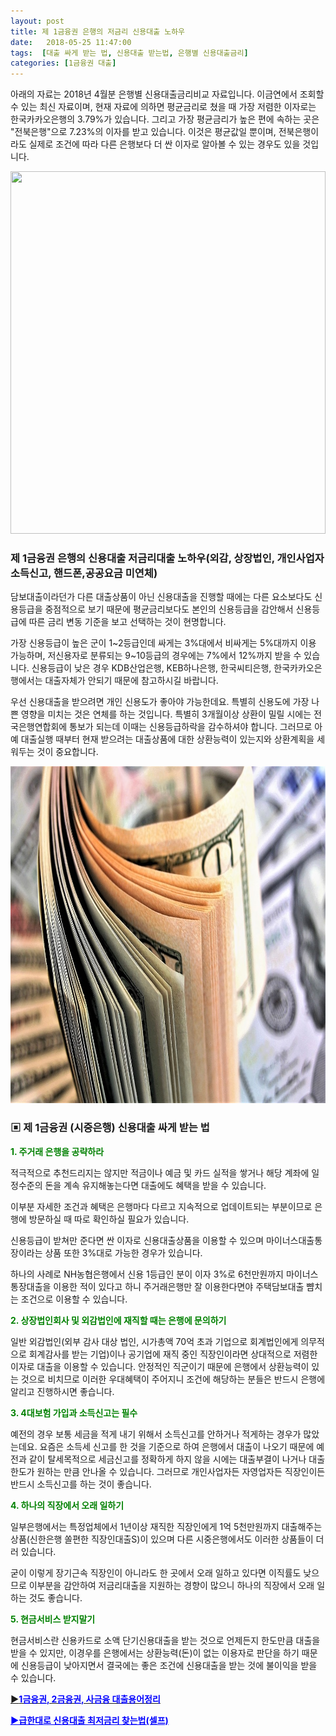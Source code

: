 ```yaml
---
layout: post
title: 제 1금융권 은행의 저금리 신용대출 노하우
date:   2018-05-25 11:47:00
tags:  [대출 싸게 받는 법, 신용대출 받는법, 은행별 신용대출금리]
categories: [1금융권 대출]
---
```



아래의 자료는 2018년 4월분 은행별 신용대출금리비교 자료입니다. 이금연에서 조회할 수 있는 최신 자료이며, 현재 자료에 의하면 평균금리로 쳤을 때 가장 저렴한 이자로는 한국카카오은행의 3.79%가 있습니다. 그리고 가장 평균금리가 높은 편에 속하는 곳은 "전북은행"으로 7.23%의 이자를 받고 있습니다. 이것은 평균값일 뿐이며, 전북은행이라도 실제로 조건에 따라 다른 은행보다 더 싼 이자로 알아볼 수 있는 경우도 있을 것입니다.

<img class="alignnone size-full wp-image-579" src="/images/leeseungju_com_20180525_105726.jpg" alt="" width="100%" height="580" />
<h3>제 1금융권 은행의 신용대출 저금리대출 노하우(외감, 상장법인, 개인사업자 소득신고, 핸드폰,공공요금 미연체)</h3>
담보대출이라던가 다른 대출상품이 아닌 신용대출을 진행할 때에는 다른 요소보다도 신용등급을 중점적으로 보기 때문에 평균금리보다도 본인의 신용등급을 감안해서 신용등급에 따른 금리 변동 기준을 보고 선택하는 것이 현명합니다.

가장 신용등급이 높은 군이 1~2등급인데 싸게는 3%대에서 비싸게는 5%대까지 이용 가능하며, 저신용자로 분류되는 9~10등급의 경우에는 7%에서 12%까지 받을 수 있습니다.
신용등급이 낮은 경우 KDB산업은행, KEB하나은행, 한국씨티은행, 한국카카오은행에서는 대출자체가 안되기 때문에 참고하시길 바랍니다.

우선 신용대출을 받으려면 개인 신용도가 좋아야 가능한데요. 특별히 신용도에 가장 나쁜 영향을 미치는 것은 연체를 하는 것입니다. 특별히 3개월이상 상환이 밀릴 시에는 전국은행연합회에 통보가 되는데 이때는 신용등급하락을 감수하셔야 합니다. 그러므로 아예 대출실행 때부터 현재 받으려는 대출상품에 대한 상환능력이 있는지와 상환계획을 세워두는 것이 중요합니다.

<img class="alignnone size-full wp-image-582" src="/images/leeseungju_com_20180525_114324.jpg" alt="" width="100%" height="539" />
<h3>▣ 제 1금융권 (시중은행) 신용대출 싸게 받는 법</h3>
<span style="color: #008000;"><strong>1. 주거래 은행을 공략하라</strong></span>

적극적으로 추천드리지는 않지만 적금이나 예금 및 카드 실적을 쌓거나 해당 계좌에 일정수준의 돈을 계속 유지해놓는다면 대출에도 혜택을 받을 수 있습니다.

이부분 자세한 조건과 혜택은 은행마다 다르고 지속적으로 업데이트되는 부분이므로 은행에 방문하실 때 따로 확인하실 필요가 있습니다.

신용등급이 받쳐만 준다면 싼 이자로 신용대출상품을 이용할 수 있으며 마이너스대출통장이라는 상품 또한 3%대로 가능한 경우가 있습니다.

하나의 사례로 NH농협은행에서 신용 1등급인 분이 이자 3%로 6천만원까지 마이너스통장대출을 이용한 적이 있다고 하니 주거래은행만 잘 이용한다면야 주택담보대출 뺨치는 조건으로 이용할 수 있습니다.

<strong><span style="color: #008000;">2. 상장법인회사 및 외감법인에 재직할 때는 은행에 문의하기</span></strong>

일반 외감법인(외부 감사 대상 법인, 시가총액 70억 초과 기업으로 회계법인에게 의무적으로 회계감사를 받는 기업)이나 공기업에 재직 중인 직장인이라면 상대적으로 저렴한 이자로 대출을 이용할 수 있습니다.
안정적인 직군이기 때문에 은행에서 상환능력이 있는 것으로 비치므로 이러한 우대혜택이 주어지니 조건에 해당하는 분들은 반드시 은행에 알리고 진행하시면 좋습니다.

<strong><span style="color: #008000;">3. 4대보험 가입과 소득신고는 필수</span> </strong>

예전의 경우 보통 세금을 적게 내기 위해서 소득신고를 안하거나 적게하는 경우가 많았는데요. 요즘은 소득세 신고를 한 것을 기준으로 하여 은행에서 대출이 나오기 때문에 예전과 같이 탈세목적으로 세금신고를 정확하게 하지 않을 시에는 대출부결이 나거나 대출 한도가 원하는 만큼 안나올 수 있습니다. 그러므로 개인사업자든 자영업자든 직장인이든 반드시 소득신고를 하는 것이 좋습니다.

<strong><span style="color: #008000;">4. 하나의 직장에서 오래 일하기</span></strong>

일부은행에서는 특정업체에서 1년이상 재직한 직장인에게 1억 5천만원까지 대출해주는 상품(신한은행 쏠편한 직장인대출S)이 있으며 다른 시중은행에서도 이러한 상품들이 더러 있습니다.

굳이 이렇게 장기근속 직장인이 아니라도 한 곳에서 오래 일하고 있다면 이직률도 낮으므로 이부분을 감안하여 저금리대출을 지원하는 경향이 많으니 하나의 직장에서 오래 일하는 것도 좋습니다.

<span style="color: #008000;"><strong>5. 현금서비스 받지말기</strong></span>

현금서비스란 신용카드로 소액 단기신용대출을 받는 것으로 언제든지 한도만큼 대출을 받을 수 있지만, 이경우를 은행에서는 상환능력(돈)이 없는 이용자로 판단을 하기 때문에 신용등급이 낮아지면서 결국에는 좋은 조건에 신용대출을 받는 것에 불이익을 받을 수 있습니다.

<a href="https://finance.leeseungju.com/%EB%8C%80%EC%B6%9C-%EA%B4%80%EB%A0%A8-%EC%9A%A9%EC%96%B4-1%EA%B8%88%EC%9C%B5%EA%B6%8C-2%EA%B8%88%EC%9C%B5%EA%B6%8C-%EC%82%AC%EA%B8%88%EC%9C%B5%EC%9D%B4%EB%9E%80"><strong>▶<span style="color: #0000ff;">1금융권, 2금융권, 사금융 대출용어정리</span></strong></a>

<span style="color: #0000ff;"><strong><a style="color: #0000ff;" href="https://finance.leeseungju.com/%EC%8B%A0%EC%9A%A9%EB%8C%80%EC%B6%9C-%EC%B5%9C%EC%A0%80%EA%B8%88%EB%A6%AC-%EC%B0%BE%EB%8A%94-%EB%B0%A9%EB%B2%95">▶급한대로 신용대출 최저금리 찾는법(셀프)</a></strong></span>
